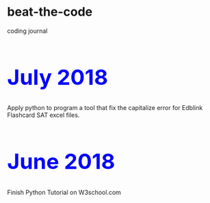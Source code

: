 # beat-the-code
coding journal

<h1 style="font-size:50px;color:blue">July 2018</h1>
<p>Apply python to program a tool that fix the capitalize error for Edblink Flashcard SAT excel files.</p>

<h1 style="font-size:50px;color:blue">June 2018</h1>
<p>Finish Python Tutorial on W3school.com</p>

